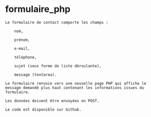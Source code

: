 # formulaire_php


    Le formulaire de contact comporte les champs :

        nom,

        prénom,

        e-mail,

        téléphone,

        sujet (sous forme de liste déroulante),

        message (textarea).

    Le formulaire renvoie vers une nouvelle page PHP qui affiche le message demandé plus haut contenant les informations issues du formulaire.

    Les données doivent être envoyées en POST.

    Le code est disponible sur Github.
